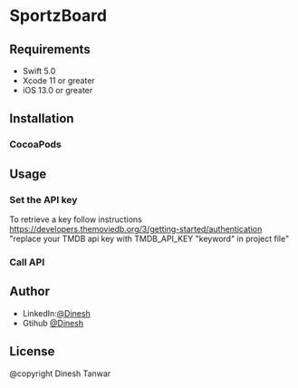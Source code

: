# SportzBoard

## Requirements

- Swift 5.0
- Xcode 11 or greater
- iOS 13.0 or greater

## Installation

### CocoaPods

## Usage

### Set the API key
To retrieve a key follow instructions https://developers.themoviedb.org/3/getting-started/authentication
"replace your TMDB api key with TMDB_API_KEY "keyword" in project file"
  
### Call API

## Author
- LinkedIn:[@Dinesh](https://www.linkedin.com/in/idktanwar/)
- Gtihub [@Dinesh](https://github.com/idktanwar/)

## License
@copyright Dinesh Tanwar
